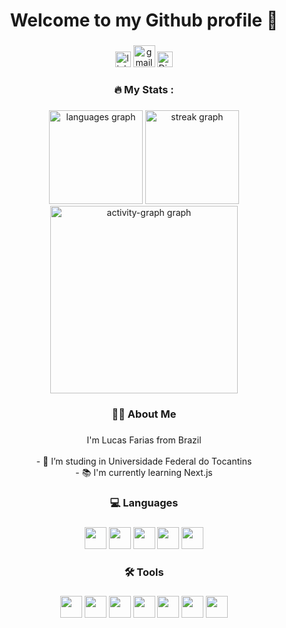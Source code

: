 <h1 align="center">Welcome to my Github profile 👋</h1>

###

###

<div align="center">
  <img src="https://img.shields.io/static/v1?message=LinkedIn&logo=linkedin&label=&color=0077B5&logoColor=white&labelColor=&style=for-the-badge" height="25" alt="linkedin logo" href="https://www.linkedin.com/in/lucafariass/" />
  <img src="https://img.shields.io/static/v1?message=Gmail&logo=gmail&label=&color=D14836&logoColor=white&labelColor=&style=for-the-badge" height="35" alt="gmail logo"  href=""/>
  <img src="https://img.shields.io/static/v1?message=Discord&logo=Discord&label=&color=1DA1F2&logoColor=white&labelColor=&style=for-the-badge" height="25" alt="Discord logo" href="https://discord.com/users/ilwca" />
</div>

###

<h3 align="center">🔥   My Stats :</h3>

###

<div align="center">
  <img src="https://github-readme-stats.vercel.app/api/top-langs?username=Kl4uz&locale=en&hide_title=false&layout=compact&card_width=320&langs_count=5&theme=dark&hide_border=false&order=2" height="150" alt="languages graph"  />
  <img src="https://streak-stats.demolab.com?user=Kl4uz&locale=en&mode=daily&theme=dark&hide_border=false&border_radius=5&order=3" height="150" alt="streak graph"  />
  <img src="https://github-readme-activity-graph.vercel.app/graph?username=Kl4uz&radius=16&theme=one-dark&area=true&order=5" height="300" alt="activity-graph graph"  />
</div>


###

###

<h3 align="center">👩‍💻  About Me</h3>

###

<p align="center">I'm Lucas Farias from Brazil<br><br>- 🔭 I’m studing in Universidade Federal do Tocantins<br>- 📚 I'm currently learning Next.js<br></p>

###

<h3 align="center">💻 Languages</h3>

###

<div align="center">
    <img src="https://cdn.jsdelivr.net/gh/devicons/devicon@latest/icons/javascript/javascript-original.svg" height="35"/>
    <img src="https://cdn.jsdelivr.net/gh/devicons/devicon@latest/icons/python/python-original.svg" height="35" />
    <img src="https://cdn.jsdelivr.net/gh/devicons/devicon@latest/icons/c/c-original.svg" height="35" />
    <img src="https://cdn.jsdelivr.net/gh/devicons/devicon@latest/icons/typescript/typescript-original.svg" height="35" />
    <img src="https://cdn.jsdelivr.net/gh/devicons/devicon@latest/icons/php/php-original.svg" height="35" />
          
</div>

###

<h3 align="center">🛠️ Tools</h3>

###

<div align="center">
    <img src="https://cdn.jsdelivr.net/gh/devicons/devicon@latest/icons/react/react-original.svg" height="35" />
    <img src="https://cdn.jsdelivr.net/gh/devicons/devicon@latest/icons/django/django-plain.svg" height="35" />      
    <img src="https://cdn.jsdelivr.net/gh/devicons/devicon@latest/icons/bootstrap/bootstrap-original.svg" height="35" />
    <img src="https://cdn.jsdelivr.net/gh/devicons/devicon@latest/icons/html5/html5-original.svg" height="35" />
    <img src="https://cdn.jsdelivr.net/gh/devicons/devicon@latest/icons/css3/css3-original.svg" height="35" />
    <img src="https://cdn.jsdelivr.net/gh/devicons/devicon@latest/icons/framermotion/framermotion-original.svg" height="35" />
    <img src="https://cdn.jsdelivr.net/gh/devicons/devicon@latest/icons/figma/figma-original.svg" height="35" />
          
          
</div>

